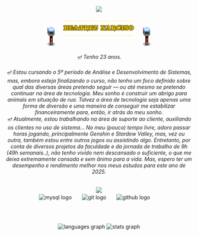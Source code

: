 
<div align="center">
  <img height= "70" src="https://static.wixstatic.com/media/265122_a8918477723c469abd0132476fb268ee~mv2.gif"/>
</div>
<p align="center">
  <img src="src/imagens/winterbox.png" width="20" style="vertical-align: middle; margin-right: 15px;" />
  <img src="src/imagens/beatriznarf.png" width="200" />
  <img src="src/imagens/winterbox.png" width="20" style="vertical-align: middle; margin-left: 15px;" />
</p>

<h6 align="center"> 🪔 Tenho 23 anos. <br><br> 🪔  Estou cursando o 5º período de Análise e Desenvolvimento de Sistemas, mas, embora esteja finalizando o curso, não tenho um foco definido sobre qual das diversas áreas pretendo seguir — ou até mesmo se pretendo continuar na área de tecnologia. Meu sonho é construir um abrigo para animais em situação de rua. Talvez a área de tecnologia seja apenas uma forma de diversão e uma maneira de conseguir me estabilizar financeiramente para, então, ir atrás do meu sonho. <br> 🪔 Atualmente,  estou trabalhando na área de suporte ao cliente, auxiliando os clientes no uso de sistema... No meu (pouco) tempo livre, adoro passar horas jogando, principalmente Genshin e Stardew Valley, mas, vez ou outra, também estou entre outros jogos ou assistindo algo. Entretanto, por conta de diversos projetos da faculdade e da jornada de trabalho de 9h (49h semanais..), não tenho vivido nem descansado o suficiente, o que me deixa extremamente cansada e sem ânimo para a vida. Mas, espero ter um desempenho e rendimento melhor nos meus estudos para este ano de 2025.</h6> 

<div align="center">
  <img height="70" src="https://steamuserimages-a.akamaihd.net/ugc/919162814702621082/4DDBE5B38A3ABE0C8BC2C4774C2710C329B1C689/?imw=5000&imh=5000&ima=fit&impolicy=Letterbox&imcolor=%23000000&letterbox=false"  />
</div>

<div align="center">
  <img src="https://skillicons.dev/icons?i=mysql" height="30" alt="mysql logo"  />
  <img width="20" />
  <img src="https://cdn.simpleicons.org/git/F05032" height="30" alt="git logo" />
  <img width="20" />
  <img src="https://skillicons.dev/icons?i=github" height="30" alt="github logo" />
  <img width="20" />
</div>



<br> </br>
<div align="center">
  <img src="https://github-readme-stats.vercel.app/api/top-langs?username=beatriznarf&locale=en&hide_title=false&layout=compact&card_width=320&langs_count=10&theme=midnight-purple&hide_border=false&order=2" height="130" alt="languages graph" />
  <img src="https://github-readme-stats.vercel.app/api?username=beatriznarf&hide_title=false&hide_rank=true&show_icons=true&include_all_commits=true&count_private=true&disable_animations=false&theme=midnight-purple&locale=en&hide_border=false&order=1" height="130" alt="stats graph" />
</div>
